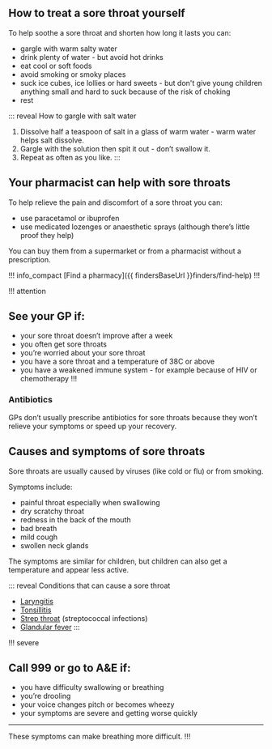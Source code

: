 ## How to treat a sore throat yourself

To help soothe a sore throat and shorten how long it lasts you can:

- gargle with warm salty water
- drink plenty of water - but avoid hot drinks
- eat cool or soft foods
- avoid smoking or smoky places
- suck ice cubes, ice lollies or hard sweets - but don't give young children anything
  small and hard to suck because of the risk of choking
- rest

::: reveal How to gargle with salt water
  1. Dissolve half a teaspoon of salt in a glass of warm water - warm water helps salt dissolve.
  2. Gargle with the solution then spit it out - don’t swallow it.
  3. Repeat as often as you like.
:::

## Your pharmacist can help with sore throats

To help relieve the pain and discomfort of a sore throat you can:

- use paracetamol or ibuprofen
- use medicated lozenges or anaesthetic sprays (although there’s little proof they help)

You can buy them from a supermarket or from a pharmacist without a prescription.

!!! info_compact
  [Find a pharmacy]({{ findersBaseUrl }}finders/find-help)
!!!


!!! attention
  ## See your GP if:

  - your sore throat doesn’t improve after a week
  - you often get sore throats
  - you’re worried about your sore throat
  - you have a sore throat and a temperature of 38C or above
  - you have a weakened immune system - for example because of HIV or chemotherapy
!!!


### Antibiotics

GPs don’t usually prescribe antibiotics for sore throats because they won’t relieve your symptoms or speed up your recovery.


## Causes and symptoms of sore throats

Sore throats are usually caused by viruses (like cold or flu) or from smoking.

Symptoms include:

- painful throat especially when swallowing
- dry scratchy throat
- redness in the back of the mouth
- bad breath
- mild cough
- swollen neck glands

The symptoms are similar for children, but children can also get a temperature and appear less active.


::: reveal Conditions that can cause a sore throat
  - [Laryngitis](/conditions/laryngitis)
  - [Tonsillitis](/conditions/tonsillitis)
  - [Strep throat](http://www.nhs.uk/conditions/streptococcal-infections/pages/introduction.aspx) (streptococcal infections)
  - [Glandular fever](/conditions/glandular-fever)
:::

!!! severe
  ## Call 999 or go to A&E if:

  - you have difficulty swallowing or breathing
  - you’re drooling
  - your voice changes pitch or becomes wheezy
  - your symptoms are severe and getting worse quickly

  ***
  These symptoms can make breathing more difficult.
!!!
